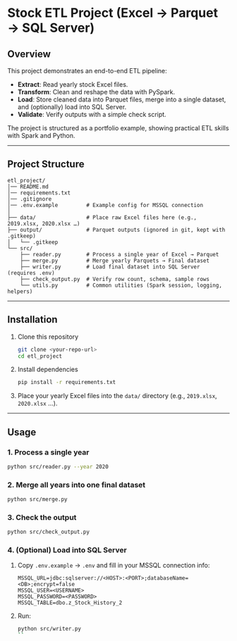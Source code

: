 # Stock ETL Project (Excel → Parquet → SQL Server)

## Overview
This project demonstrates an end-to-end ETL pipeline:
- **Extract**: Read yearly stock Excel files.
- **Transform**: Clean and reshape the data with PySpark.
- **Load**: Store cleaned data into Parquet files, merge into a single dataset, and (optionally) load into SQL Server.
- **Validate**: Verify outputs with a simple check script.

The project is structured as a portfolio example, showing practical ETL skills with Spark and Python.

---

## Project Structure
```
etl_project/
│── README.md
│── requirements.txt
│── .gitignore
│── .env.example         # Example config for MSSQL connection
│
├── data/                # Place raw Excel files here (e.g., 2019.xlsx, 2020.xlsx …)
├── output/              # Parquet outputs (ignored in git, kept with .gitkeep)
│   └── .gitkeep
└── src/
    ├── reader.py        # Process a single year of Excel → Parquet
    ├── merge.py         # Merge yearly Parquets → Final dataset
    ├── writer.py        # Load final dataset into SQL Server (requires .env)
    ├── check_output.py  # Verify row count, schema, sample rows
    └── utils.py         # Common utilities (Spark session, logging, helpers)
```

---

## Installation
1. Clone this repository
   ```bash
   git clone <your-repo-url>
   cd etl_project
   ```

2. Install dependencies
   ```bash
   pip install -r requirements.txt
   ```

3. Place your yearly Excel files into the `data/` directory (e.g., `2019.xlsx`, `2020.xlsx` …).

---

## Usage

### 1. Process a single year
```bash
python src/reader.py --year 2020
```

### 2. Merge all years into one final dataset
```bash
python src/merge.py
```

### 3. Check the output
```bash
python src/check_output.py
```

### 4. (Optional) Load into SQL Server
1. Copy `.env.example` → `.env` and fill in your MSSQL connection info:
   ```
   MSSQL_URL=jdbc:sqlserver://<HOST>:<PORT>;databaseName=<DB>;encrypt=false
   MSSQL_USER=<USERNAME>
   MSSQL_PASSWORD=<PASSWORD>
   MSSQL_TABLE=dbo.z_Stock_History_2
   ```

2. Run:
   ```bash
   python src/writer.py
   ``
